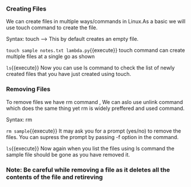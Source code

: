 ### Creating Files

We can create files in multiple ways/commands in Linux.As a basic we will use touch command to create the file.

Syntax: touch <filename> --> This by default creates an empty file.

`touch sample notes.txt lambda.py`{{execute}} touch command can create multiple files at a single go as shown

`ls`{{execute}} Now you can use ls command to check the list of newly created files that you have just created using touch.

### Removing Files

To remove files we have rm command , We can aslo use unlink command which does the same thing yet rm is widely preffered and used command.

Syntax: rm <filename>

`rm sample`{{execute}} It may ask you for a prompt (yes/no) to remove the files. You can supress the prompt by passing -f option in the command.

`ls`{{execute}} Now again when you list the files using ls command the sample file should be gone as you have removed it.

### Note: Be careful while removing a file as it deletes all the contents of the file and retireving 